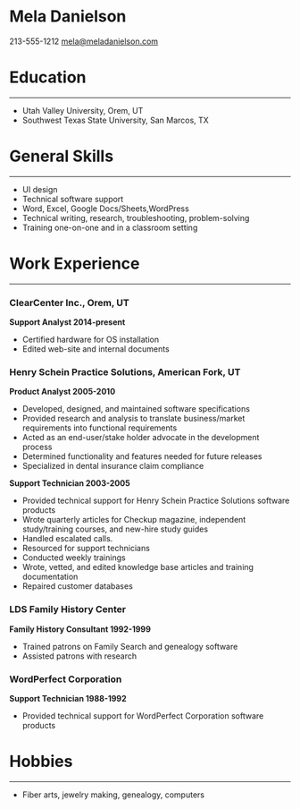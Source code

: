 # Mela Danielson
213-555-1212
mela@meladanielson.com

# Education 
---
- Utah Valley University, Orem, UT   
- Southwest Texas State University, San Marcos, TX  

# General Skills
---
- UI design
- Technical software support
- Word, Excel, Google Docs/Sheets,WordPress
- Technical writing, research, troubleshooting, problem-solving
- Training one-on-one and in a classroom setting

# Work Experience 
---
### ClearCenter Inc., Orem, UT
**Support Analyst 2014-present**
- Certified hardware for OS installation
- Edited web-site and internal documents

### Henry Schein Practice Solutions, American Fork, UT
**Product Analyst 2005-2010**
- Developed, designed, and maintained software specifications
- Provided research and analysis to translate business/market requirements into functional requirements
- Acted as an end-user/stake holder advocate in the development process
- Determined functionality and features needed for future releases
- Specialized in dental insurance claim compliance

**Support Technician 2003-2005**

- Provided technical support for Henry Schein Practice Solutions software products
- Wrote quarterly articles for Checkup magazine, independent study/training courses, and new-hire study guides
- Handled escalated calls.
- Resourced for support technicians
- Conducted weekly trainings
- Wrote, vetted, and edited knowledge base articles and training documentation
- Repaired customer databases

### LDS Family History Center
**Family History Consultant 1992-1999**
- Trained patrons on Family Search and genealogy software
- Assisted patrons with research

### WordPerfect Corporation
**Support Technician 1988-1992**
- Provided technical support for WordPerfect Corporation software products

# Hobbies
---
- Fiber arts, jewelry making, genealogy, computers
